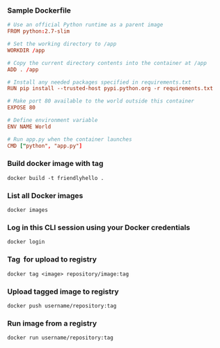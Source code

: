 ### Sample Dockerfile

```conf
# Use an official Python runtime as a parent image
FROM python:2.7-slim

# Set the working directory to /app
WORKDIR /app

# Copy the current directory contents into the container at /app
ADD . /app

# Install any needed packages specified in requirements.txt
RUN pip install --trusted-host pypi.python.org -r requirements.txt

# Make port 80 available to the world outside this container
EXPOSE 80

# Define environment variable
ENV NAME World

# Run app.py when the container launches
CMD ["python", "app.py"]
```

### Build docker image with tag

```shell
docker build -t friendlyhello .
```

### List all Docker images

```shell
docker images
```

### Log in this CLI session using your Docker credentials

```shell
docker login
```

### Tag <image> for upload to registry

```shell
docker tag <image> repository/image:tag
```

### Upload tagged image to registry

```shell
docker push username/repository:tag
```

### Run image from a registry

```shell
docker run username/repository:tag
```